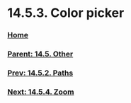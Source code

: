 # 14.5.3. Color picker

### [Home](./00-home.md)
### [Parent: 14.5. Other](./14-05-00-other.md)
### [Prev: 14.5.2. Paths](./14-05-02-paths.md)
### [Next: 14.5.4. Zoom](./14-05-04-zoom.md)
